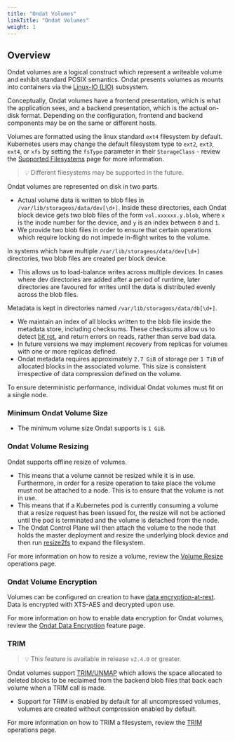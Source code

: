 ```yaml
---
title: "Ondat Volumes"
linkTitle: "Ondat Volumes"
weight: 1
---
```


## Overview

Ondat volumes are a logical construct which represent a writeable volume and exhibit standard POSIX semantics. Ondat presents volumes as mounts into containers via the [Linux-IO (LIO)](https://en.wikipedia.org/wiki/LIO_(SCSI_target)) subsystem.

Conceptually, Ondat volumes have a frontend presentation, which is what the application sees, and a backend presentation, which is the actual on-disk format. Depending on the configuration, frontend and backend components may be on the same or different hosts.

Volumes are formatted using the linux standard `ext4` filesystem by default. Kubernetes users may change the default filesystem type to `ext2`, `ext3`, `ext4`, or `xfs` by setting the `fsType` parameter in their `StorageClass` - review the [Supported Filesystems](/docs/reference/filesystems#persistent-volume-filesystems) page for more information.

> 💡 Different filesystems may be supported in the future.

Ondat volumes are represented on disk in two parts.

- Actual volume data is written to blob files in `/var/lib/storageos/data/dev[\d+]`. Inside these directories, each Ondat block device gets two blob files of the form `vol.xxxxxx.y.blob`, where `x` is the inode number for the device, and `y` is an index between `0` and `1`.
- We provide two blob files in order to ensure that certain operations which require locking do not impede in-flight writes to the volume.

In systems which have multiple `/var/lib/storageos/data/dev[\d+]` directories, two blob files are created per block device.

- This allows us to load-balance writes across multiple devices. In cases where dev directories are added after a period of runtime, later directories are favoured for writes until the data is distributed evenly across the blob files.

Metadata is kept in directories named `/var/lib/storageos/data/db[\d+]`.

- We maintain an index of all blocks written to the blob file inside the metadata store, including checksums. These checksums allow us to detect [bit rot](https://en.wikipedia.org/wiki/Data_degradation), and return errors on reads, rather than serve bad data.
- In future versions we may implement recovery from replicas for volumes with one or more replicas defined.
- Ondat metadata requires approximately `2.7 GiB` of storage per `1 TiB` of allocated blocks in the associated volume. This size is consistent irrespective of data compression defined on the volume.

To ensure deterministic performance, individual Ondat volumes must fit on a single node.

### Minimum Ondat Volume Size

- The minimum volume size Ondat supports is `1 GiB`.

### Ondat Volume Resizing

Ondat supports offline resize of volumes.

- This means that a volume cannot be resized while it is in use. Furthermore, in order for a resize operation to take place the volume must not be attached to a node. This is to ensure that the volume is not in use.
- This means that if a Kubernetes pod is currently consuming a volume that a resize request has been issued for, the resize will not be actioned until the pod is terminated and the volume is detached from the node.
- The Ondat Control Plane will then attach the volume to the node that holds the master deployment and resize the underlying block device and then run [resize2fs](https://man7.org/linux/man-pages/man8/resize2fs.8.html) to expand the filesystem.

For more information on how to resize a volume, review the [Volume Resize](/docs/operations/resize) operations page.

### Ondat Volume Encryption

Volumes can be configured on creation to have [data encryption-at-rest](https://en.wikipedia.org/wiki/Data_at_rest). Data is encrypted with XTS-AES and decrypted upon use.

For more information on how to enable data encryption for Ondat volumes, review the [Ondat Data Encryption](/docs/concepts/encryption) feature page.

### TRIM

> 💡 This feature is available in release `v2.4.0` or greater.

Ondat volumes support [TRIM/UNMAP](https://en.wikipedia.org/wiki/Trim_%28computing%29) which allows the space allocated to deleted blocks to be reclaimed from the backend blob files that back each volume when a TRIM call is made.

- Support for TRIM is enabled by default for all uncompressed volumes, volumes are created without compression enabled by default.

For more information on how to TRIM a filesystem, review the [TRIM](/docs/operations/trim) operations page.
